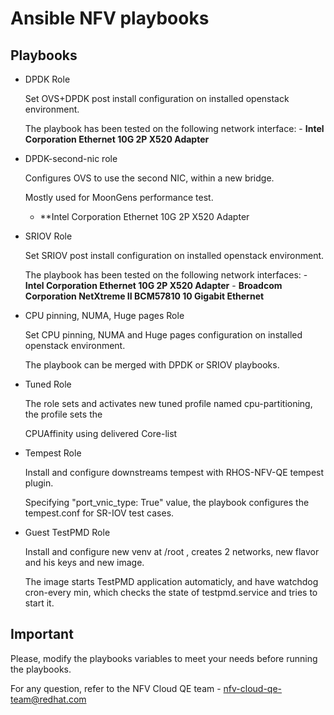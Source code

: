 # Ansible NFV playbooks


## Playbooks

* DPDK Role
    
    Set OVS+DPDK post install configuration on installed openstack environment.
    
    The playbook has been tested on the following network interface:
      - **Intel Corporation Ethernet 10G 2P X520 Adapter**
* DPDK-second-nic role

    Configures OVS to use the second NIC, within a new bridge.

    Mostly used for MoonGens performance test.
     - **Intel Corporation Ethernet 10G 2P X520 Adapter

* SRIOV Role
    
    Set SRIOV post install configuration on installed openstack environment.
    
    The playbook has been tested on the following network interfaces:
      - **Intel Corporation Ethernet 10G 2P X520 Adapter**
      - **Broadcom Corporation NetXtreme II BCM57810 10 Gigabit Ethernet**


* CPU pinning, NUMA, Huge pages Role
    
    Set CPU pinning, NUMA and Huge pages configuration on installed openstack environment.
    
    The playbook can be merged with DPDK or SRIOV playbooks.

* Tuned Role

    The role sets and activates new tuned profile named cpu-partitioning, the profile sets the

    CPUAffinity using delivered Core-list


* Tempest Role

    Install and configure downstreams tempest with RHOS-NFV-QE tempest plugin.

    Specifying "port_vnic_type: True" value, the playbook configures the tempest.conf for SR-IOV test cases.

* Guest TestPMD Role

    Install and configure new venv at /root , creates 2 networks, new flavor and his keys and new image.

    The image starts TestPMD application automaticly, and have watchdog cron-every min, which checks the state of testpmd.service and tries to start it.


## Important
Please, modify the playbooks variables to meet your needs before running the playbooks.

For any question, refer to the NFV Cloud QE team - nfv-cloud-qe-team@redhat.com
